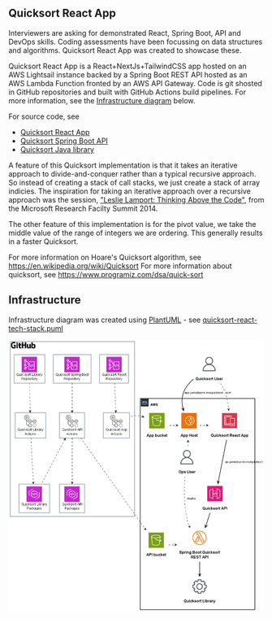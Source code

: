 ## Quicksort React App

Interviewers are asking for demonstrated React, Spring Boot, API and DevOps skills. Coding assessments have been focussing on data structures and algorithms. Quicksort React App was created to showcase these.

Quicksort React App is a React+NextJs+TailwindCSS app hosted on an AWS Lightsail instance backed by a Spring Boot REST API hosted as an AWS Lambda Function fronted by an AWS API Gateway. Code is git shosted in GitHub repositories and built with GitHub Actions build pipelines. For more information, see the [Infrastructure diagram](#Infrastructure) below.

For source code, see
- [Quicksort React App](https://github.com/jamie-burns0/quicksort-react)
- [Quicksort Spring Boot API](https://github.com/jamie-burns0/quicksort-springboot)
- [Quicksort Java library](https://github.com/jamie-burns0/quicksort)

A feature of this Quicksort implementation is that it takes an iterative approach to divide-and-conquer rather than a typical recursive approach. So instead of creating a stack of call stacks, we just create a stack of array indicies. The inspiration for taking an iterative approach over a recursive approach was the session, ["Leslie Lamport: Thinking Above the Code"](https://youtu.be/-4Yp3j_jk8Q?si=zUVjCimSVJl5uynG), from the Microsoft Research Facilty Summit 2014.

The other feature of this implementation is for the pivot value, we take the middle value of the range of integers we are ordering. This generally results in a faster Quicksort.

For more information on Hoare's Quicksort algorithm, see https://en.wikipedia.org/wiki/Quicksort
For more information about quicksort, see https://www.programiz.com/dsa/quick-sort



## Infrastructure

Infrastructure diagram was created using [PlantUML](https://plantuml.com/) - see [quicksort-react-tech-stack.puml](https://github.com/jamie-burns0/quicksort-react-doc/blob/main/quicksort-react-tech-stack.puml)

<img src="doc/quicksort-react-tech-stack.png" alt="Delivery environment" width="900"/>
